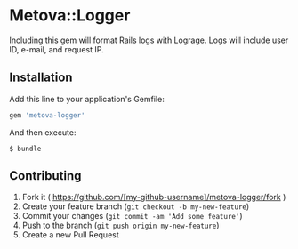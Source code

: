 # Metova::Logger

Including this gem will format Rails logs with Lograge. Logs will include user ID, e-mail, and request IP.

## Installation

Add this line to your application's Gemfile:

```ruby
gem 'metova-logger'
```

And then execute:

    $ bundle

## Contributing

1. Fork it ( https://github.com/[my-github-username]/metova-logger/fork )
2. Create your feature branch (`git checkout -b my-new-feature`)
3. Commit your changes (`git commit -am 'Add some feature'`)
4. Push to the branch (`git push origin my-new-feature`)
5. Create a new Pull Request
